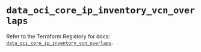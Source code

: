 # `data_oci_core_ip_inventory_vcn_overlaps`

Refer to the Terraform Registory for docs: [`data_oci_core_ip_inventory_vcn_overlaps`](https://registry.terraform.io/providers/oracle/oci/6.18.0/docs/data-sources/core_ip_inventory_vcn_overlaps).
